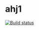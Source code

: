 # ahj1
[![Build status](https://ci.appveyor.com/api/projects/status/9hjdxshtyom0gnjg?svg=true)](https://ci.appveyor.com/project/Kittennik65959/ahj1)

